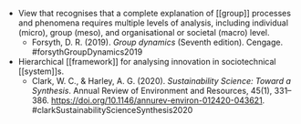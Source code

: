 - View that recognises that a complete explanation of [[group]] processes and phenomena requires multiple levels of analysis, including individual (micro), group (meso), and organisational or societal (macro) level.
	- Forsyth, D. R. (2019). _Group dynamics_ (Seventh edition). Cengage. #forsythGroupDynamics2019
- Hierarchical [[framework]] for analysing innovation in sociotechnical [[system]]s.
	- Clark, W. C., & Harley, A. G. (2020). _Sustainability Science: Toward a Synthesis_. Annual Review of Environment and Resources, 45(1), 331–386. https://doi.org/10.1146/annurev-environ-012420-043621. #clarkSustainabilityScienceSynthesis2020